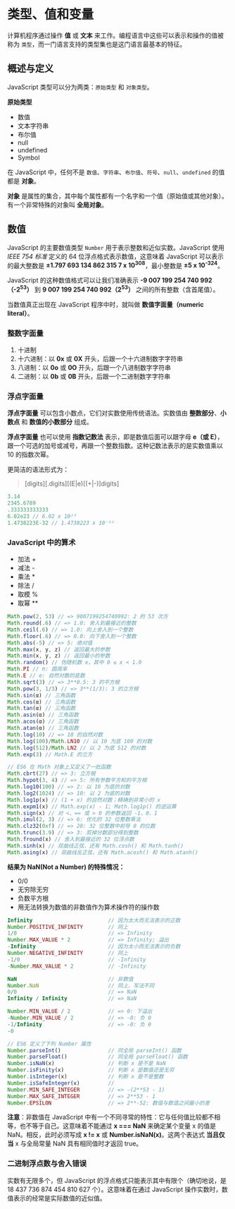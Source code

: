 # 类型、值和变量

计算机程序通过操作 **值** 或 **文本** 来工作。编程语言中这些可以表示和操作的值被称为 `类型`，而一门语言支持的类型集也是这门语言最基本的特征。

## 概述与定义

 JavaScript 类型可以分为两类：`原始类型` 和 `对象类型`。

**原始类型**

* 数值
* 文本字符串
* 布尔值
* null
* undefined
* Symbol

 在 JavaScript 中，任何不是 `数值`、`字符串`、`布尔值`、`符号`、`null`、`undefined` 的值都是 **对象**。

**对象** 是属性的集合，其中每个属性都有一个名字和一个值（原始值或其他对象）。有一个非常特殊的对象叫 **全局对象**。

## 数值

 JavaScript 的主要数值类型 `Number` 用于表示整数和近似实数。JavaScript 使用 *IEEE 754 标准* 定义的 64 位浮点格式表示数值，这意味着 JavaScript 可以表示的最大整数是 **±1.797 693 134 862 315 7 x 10<sup>308</sup>**，最小整数是 **±5 x 10<sup>-324</sup>**。

JavaScript 的这种数值格式可以让我们准确表示 **-9 007 199 254 740 992（-2<sup>53</sup>）** 到 **9 007 199 254 740 992（2<sup>53</sup>）** 之间的所有整数（含首尾值）。

当数值真正出现在 JavaScript 程序中时，就叫做 **数值字面量（numeric literal）**。

### 整数字面量

1. 十进制
2. 十六进制：以 **0x** 或 **0X** 开头，后跟一个十六进制数字字符串
3. 八进制：以 **0o** 或 **0O** 开头，后跟一个八进制数字字符串
4. 二进制：以 **0b** 或 **0B** 开头，后跟一个二进制数字字符串

### 浮点字面量

**浮点字面量** 可以包含小数点，它们对实数使用传统语法。实数值由 **整数部分**、**小数点** 和 **数值的小数部分** 组成。

**浮点字面量** 也可以使用 **指数记数法** 表示，即是数值后面可以跟字母 **e（或 E）**，跟一个可选的加号或减号，再跟一个整数指数。这种记数法表示的是实数值乘以 10 的指数次幂。

更简洁的语法形式为：

> [digits][.digits][(E|e)[(+|-)]digits]

```JavaScript
3.14
2345.6789
.333333333333
6.02e23 // 6.02 x 10²³
1.4738223E-32 // 1.4738223 x 10⁻³²
```

### JavaScript 中的算术

* 加法 +
* 减法 -
* 乘法 *
* 除法 /
* 取模 %
* 取幂 **

```JavaScript
Math.pow(2, 53) // => 9007199254740992: 2 的 53 次方
Math.round(.6) // => 1.0: 舍入到最接近的整数
Math.ceil(.6) // => 1.0: 向上舍入到一个整数
Math.floor(.6) // => 0.0: 向下舍入到一个整数
Math.abs(-5) // => 5: 绝对值
Math.max(x, y, z) // 返回最大的参数
Math.min(x, y, z) // 返回最小的参数
Math.random() // 伪随机数 x，其中 0 ≤ x < 1.0
Math.PI // π: 圆周率
Math.E // e: 自然对数的底数
Math.sqrt(3) // => 3**0.5: 3 的平方根
Math.pow(3, 1/3) // => 3**(1/3): 3 的立方根
Math.sin(α) // 三角函数
Math.cos(α) // 三角函数
Math.tan(α) // 三角函数
Math.asin(α) // 三角函数
Math.acos(α) // 三角函数
Math.atan(α) // 三角函数
Math.log(10) // => 10 的自然对数
Math.log(100)/Math.LN10 // 以 10 为底 100 的对数
Math.log(512)/Math.LN2 // 以 2 为底 512 的对数
Math.exp(3) // Math.E 的立方

// ES6 在 Math 对象上又定义了一批函数
Math.cbrt(27) // => 3: 立方根
Math.hypot(3, 4) // => 5: 所有参数平方和的平方根
Math.log10(100) // => 2: 以 10 为底的对数
Math.log2(1024) // => 10: 以 2 为底的对数
Math.log1p(x) // (1 + x) 的自然对数；精确到非常小的 x
Math.expm1(x) // Math.exp(x) - 1; Math.log1p() 的逆运算
Math.sign(x) // 对 <、== 或 > 0 的参数返回 -1、0、1
Math.imul(2, 3) // => 6: 优化的 32 位整数乘法
Math.clz32(0xf) // => 28: 32 位整数中前导 0 的位数
Math.trunc(3.9) // => 3: 剪掉分数部分得到整数
Math.fround(x) // 舍入到最接近的 32 位浮点数
Math.sinh(x) // 双曲线正弦，还有 Math.cosh() 和 Math.tanh()
Math.asing(x) // 双曲线反正弦，还有 Math.acosh() 和 Math.atanh()
```

**结果为 NaN(Not a Number) 的特殊情况：**

* 0/0
* 无穷除无穷
* 负数平方根
* 用无法转换为数值的非数值作为算术操作符的操作数

```JavaScript
Infinity 						// 因为太大而无法表示的正数
Number.POSITIVE_INFINITY 		// 同上
1/0 							// => Infinity
Number.MAX_VALUE * 2 			// => Infinity; 溢出
-Infinity 						// 因为太小而无法表示的负数
Number.NEGATIVE_INFINITY 		// 同上
-1/0 							// -Infinity
-Number.MAX_VALUE * 2 			// -Infinity

NaN 							// 非数值
Number.NaN 						// 同上，写法不同
0/0 							// => NaN
Infinity / Infinity 			// => NaN

Number.MIN_VALUE / 2 			// => 0: 下溢出
-Number.MIN_VALUE / 2 			// => -0: 负 0
-1/Infinity 					// => -0: 负 0
-0

// ES6 定义了下列 Number 属性
Number.parseInt() 				// 同全局 parseInt() 函数
Number.parseFloat() 			// 同全局 parseFloat() 函数
Number.isNaN(x) 				// 判断 x 是不是 NaN
Number.isFinity(x) 				// 判断 x 是数值还是无穷 
Number.isInteger(x) 			// 判断 x 是不是整数
Number.isSafeInteger(x) 		// 
Number.MIN_SAFE_INTEGER 		// => -(2**53 - 1)
Number.MAX_SAFE_INTEGER 		// => 2**53 - 1
Number.EPSILON 					// => 2**-52: 数值与数值之间最小的差
```

**注意**：非数值在 JavaScript 中有一个不同寻常的特性：它与任何值比较都不相等，也不等于自己。这意味着不能通过 **x === NaN** 来确定某个变量 x 的值是 NaN。相反，此时必须写成 **x != x** 或 **Number.isNaN(x)**。这两个表达式 **当且仅当** x 与全局常量 NaN 具有相同值时才返回 true。

### 二进制浮点数与舍入错误

实数有无限多个，但 JavaScript 的浮点格式只能表示其中有限个（确切地说，是 18 437 736 874 454 810 627 个）。这意味着在通过 JavaScript 操作实数时，数值表示的经常是实际数值的近似值。